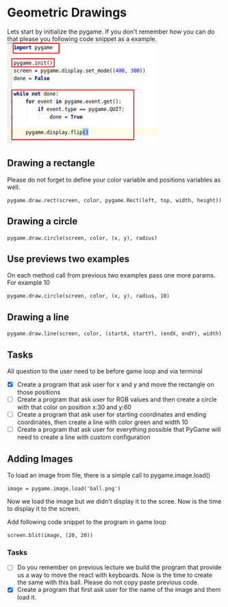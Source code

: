 # Geometric Drawings
Lets start by initialize the pygame. If you don't remember how you can do that
please you following code snippet as a example.
![PyGameFirstImage](../images/gameloop.png)

## Drawing a rectangle
Please do not forget to define your color variable and positions variables as well.
```python3
pygame.draw.rect(screen, color, pygame.Rect(left, top, width, height))
```

## Drawing a circle
```python3
pygame.draw.circle(screen, color, (x, y), radius)
```

## Use previews two examples
On each method call from previous two examples pass one more params. For example 10
```python3
pygame.draw.circle(screen, color, (x, y), radius, 10)
```

## Drawing a line
```python3
pygame.draw.line(screen, color, (startX, startY), (endX, endY), width)
```

## Tasks
All question to the user need to be before game loop and via terminal
- [X] Create a program that ask user for x and y and move the rectangle on those positions
- [ ] Create a program that ask user for RGB values and then create a circle with that color on position  x:30 and y:60
- [ ] Create a program that ask user for starting coordinates and ending coordinates, then create a line with color green and width 10
- [ ] Create a program that ask user for everything possible that PyGame will need to create a line with custom configuration

## Adding Images
To load an image from file, there is a simple call to pygame.image.load()
```python3
image = pygame.image.load('ball.png')
```
Now we load the image but we didn't display it to the scree. Now is the time to display it to the screen.

Add following code snippet to the program in game loop
```python3
screen.blit(image, (20, 20))
```
### Tasks 
- [ ] Do you remember on previous lecture we build the program that provide us a way to move the react with keyboards.
Now is the time to create the same with this ball. Please do not copy paste previous code.
- [X] Create a program that first ask user for the name of the image and them load it.
